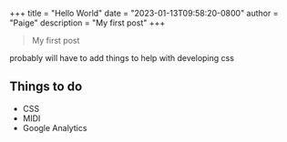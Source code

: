 +++
title = "Hello World"
date = "2023-01-13T09:58:20-0800"
author = "Paige"
description = "My first post"
+++

> My first post 

probably will have to add things to help with developing css

## Things to do 

- CSS
- MIDI
- Google Analytics

